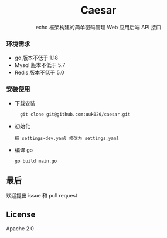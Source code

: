 <h1 align="center"> Caesar </h1>

<p align="center">echo 框架构建的简单密码管理 Web 应用后端 API 接口</p>

### 环境需求
* go 版本不低于 1.18
* Mysql 版本不低于 5.7
* Redis 版本不低于 5.0

### 安装使用
* 下载安装
  ```shell
    git clone git@github.com:uuk020/caesar.git 
  ```
* 初始化
  ```text
  把 settings-dev.yaml 修改为 settings.yaml
  ```
* 编译 go
  ```shell
  go build main.go
  ```   

## 最后
欢迎提出 issue 和 pull request

## License
Apache 2.0